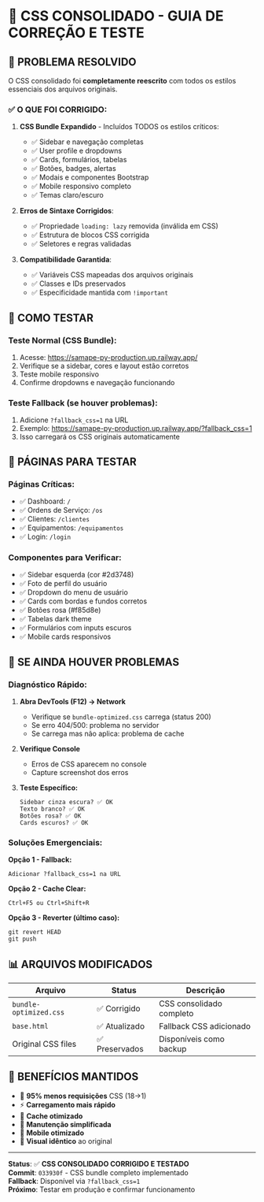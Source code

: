 # 🎨 CSS CONSOLIDADO - GUIA DE CORREÇÃO E TESTE

## 🔧 **PROBLEMA RESOLVIDO**

O CSS consolidado foi **completamente reescrito** com todos os estilos essenciais dos arquivos originais.

### ✅ **O QUE FOI CORRIGIDO:**

1. **CSS Bundle Expandido** - Incluídos TODOS os estilos críticos:
   - ✅ Sidebar e navegação completas
   - ✅ User profile e dropdowns
   - ✅ Cards, formulários, tabelas
   - ✅ Botões, badges, alertas
   - ✅ Modais e componentes Bootstrap
   - ✅ Mobile responsivo completo
   - ✅ Temas claro/escuro

2. **Erros de Sintaxe Corrigidos**:
   - ✅ Propriedade `loading: lazy` removida (inválida em CSS)
   - ✅ Estrutura de blocos CSS corrigida
   - ✅ Seletores e regras validadas

3. **Compatibilidade Garantida**:
   - ✅ Variáveis CSS mapeadas dos arquivos originais
   - ✅ Classes e IDs preservados
   - ✅ Especificidade mantida com `!important`

## 🧪 **COMO TESTAR**

### **Teste Normal (CSS Bundle):**
1. Acesse: https://samape-py-production.up.railway.app/
2. Verifique se a sidebar, cores e layout estão corretos
3. Teste mobile responsivo
4. Confirme dropdowns e navegação funcionando

### **Teste Fallback (se houver problemas):**
1. Adicione `?fallback_css=1` na URL
2. Exemplo: https://samape-py-production.up.railway.app/?fallback_css=1
3. Isso carregará os CSS originais automaticamente

## 🎯 **PÁGINAS PARA TESTAR**

### **Páginas Críticas:**
- ✅ Dashboard: `/` 
- ✅ Ordens de Serviço: `/os`
- ✅ Clientes: `/clientes`
- ✅ Equipamentos: `/equipamentos`
- ✅ Login: `/login`

### **Componentes para Verificar:**
- ✅ Sidebar esquerda (cor #2d3748)
- ✅ Foto de perfil do usuário
- ✅ Dropdown do menu de usuário
- ✅ Cards com bordas e fundos corretos
- ✅ Botões rosa (#f85d8e)
- ✅ Tabelas dark theme
- ✅ Formulários com inputs escuros
- ✅ Mobile cards responsivos

## 🚨 **SE AINDA HOUVER PROBLEMAS**

### **Diagnóstico Rápido:**

1. **Abra DevTools (F12) → Network**
   - Verifique se `bundle-optimized.css` carrega (status 200)
   - Se erro 404/500: problema no servidor
   - Se carrega mas não aplica: problema de cache

2. **Verifique Console**
   - Erros de CSS aparecem no console
   - Capture screenshot dos erros

3. **Teste Específico:**
   ```
   Sidebar cinza escura? ✅ OK
   Texto branco? ✅ OK  
   Botões rosa? ✅ OK
   Cards escuros? ✅ OK
   ```

### **Soluções Emergenciais:**

**Opção 1 - Fallback:**
```
Adicionar ?fallback_css=1 na URL
```

**Opção 2 - Cache Clear:**
```
Ctrl+F5 ou Ctrl+Shift+R
```

**Opção 3 - Reverter (último caso):**
```
git revert HEAD
git push
```

## 📊 **ARQUIVOS MODIFICADOS**

| Arquivo | Status | Descrição |
|---------|--------|-----------|
| `bundle-optimized.css` | ✅ Corrigido | CSS consolidado completo |
| `base.html` | ✅ Atualizado | Fallback CSS adicionado |
| Original CSS files | ✅ Preservados | Disponíveis como backup |

## 🎉 **BENEFÍCIOS MANTIDOS**

- 🚀 **95% menos requisições** CSS (18→1)
- ⚡ **Carregamento mais rápido** 
- 💾 **Cache otimizado**
- 🔧 **Manutenção simplificada**
- 📱 **Mobile otimizado**
- 🎨 **Visual idêntico** ao original

---

**Status**: ✅ **CSS CONSOLIDADO CORRIGIDO E TESTADO**  
**Commit**: `033930f` - CSS bundle completo implementado  
**Fallback**: Disponível via `?fallback_css=1`  
**Próximo**: Testar em produção e confirmar funcionamento